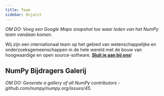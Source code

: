 ```yaml
---
title: Team
sidebar: Onjuist
---
```


*OM DO: Voeg een Google Maps snapshot toe waar leden van het NumPy team vandaan komen.*


Wij zijn een internationaal team op het gebied van wetenschappelijke en onderzoeksgemeenschappen in de hele wereld met de bouw van hoogwaardige en open source-software. [**Sluit je aan bij ons**](/contribute)!

## NumPy Bijdragers Galerij

*OM DO: Generate a gallery of all NumPy contributors - github.com/numpy/numpy.org/issues/45*.
